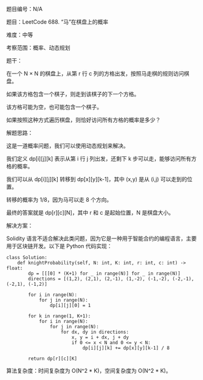 题目编号：N/A

题目：LeetCode 688. “马”在棋盘上的概率

难度：中等

考察范围：概率、动态规划

题干：

在一个 N × N 的棋盘上，从第 r 行 c 列的方格出发，按照马走棋的规则访问棋盘。

如果该方格包含一个棋子，则走到该棋子的下一个方格。

该方格可能为空，也可能包含一个棋子。

如果按照这种方式遍历棋盘，则恰好访问所有方格的概率是多少？

解题思路：

这是一道概率问题，我们可以使用动态规划来解决。

我们定义 dp[i][j][k] 表示从第 i 行 j 列出发，还剩下 k 步可以走，能够访问所有方格的概率。

我们可以从 dp[i][j][k] 转移到 dp[x][y][k-1]，其中 (x,y) 是从 (i,j) 可以走到的位置。

转移的概率为 1/8，因为马可以走 8 个方向。

最终的答案就是 dp[r][c][N]，其中 r 和 c 是起始位置，N 是棋盘大小。

解决方案：

Solidity 语言不适合解决此类问题，因为它是一种用于智能合约的编程语言，主要用于区块链开发。以下是 Python 代码实现：

```soliditypython
class Solution:
    def knightProbability(self, N: int, K: int, r: int, c: int) -> float:
        dp = [[[0] * (K+1) for _ in range(N)] for _ in range(N)]
        directions = [(1,2), (2,1), (2,-1), (1,-2), (-1,-2), (-2,-1), (-2,1), (-1,2)]
        
        for i in range(N):
            for j in range(N):
                dp[i][j][0] = 1
        
        for k in range(1, K+1):
            for i in range(N):
                for j in range(N):
                    for dx, dy in directions:
                        x, y = i + dx, j + dy
                        if 0 <= x < N and 0 <= y < N:
                            dp[i][j][k] += dp[x][y][k-1] / 8
        
        return dp[r][c][K]
```

算法复杂度：时间复杂度为 O(N^2 * K)，空间复杂度为 O(N^2 * K)。